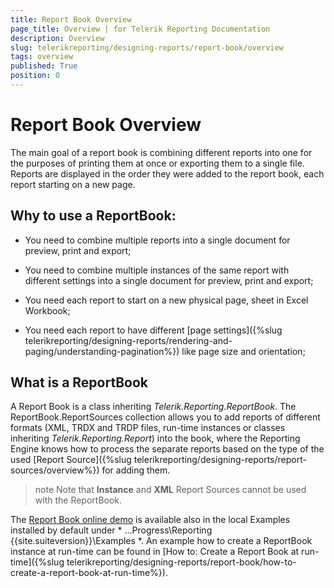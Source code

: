 ```yaml
---
title: Report Book Overview
page_title: Overview | for Telerik Reporting Documentation
description: Overview
slug: telerikreporting/designing-reports/report-book/overview
tags: overview
published: True
position: 0
---
```


# Report Book Overview



The main goal of a report book is combining different reports into one for the purposes of printing
        them at once or exporting them to a single file. Reports are displayed in the order they were added to the
        report book, each report starting on a new page.
      

## Why to use a ReportBook:

* You need to combine multiple reports into a single document for preview, print and export;

* You need to combine multiple instances of the same report with different settings into a single document for preview, print and export;

* You need each report to start on a new physical page, sheet in Excel Workbook;

* You need each report to have different [page settings]({%slug telerikreporting/designing-reports/rendering-and-paging/understanding-pagination%}) like page size and orientation;
            

## What is a ReportBook

A Report Book is a class inheriting *Telerik.Reporting.ReportBook*.
          The ReportBook.ReportSources collection allows you to add reports of different formats
          (XML, TRDX and TRDP files, run-time instances or classes inheriting *Telerik.Reporting.Report*) into the book,
          where the Reporting Engine knows how to process the separate reports based on the type of the
          used [Report Source]({%slug telerikreporting/designing-reports/report-sources/overview%}) for adding them.
        

>note Note that  __Instance__  and  __XML__  Report Sources cannot be used with the ReportBook.          


The [Report Book online demo](https://demos.telerik.com/reporting/report-book) is available also in the local Examples installed by default under *
            ...Progress\Reporting {{site.suiteversion}}\Examples
          *.
          An example how to create a ReportBook instance at run-time can be found in [How to: Create a Report Book at run-time]({%slug telerikreporting/designing-reports/report-book/how-to-create-a-report-book-at-run-time%}).
        
